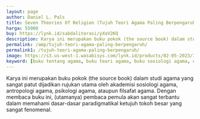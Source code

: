 ```yaml
---
layout: page
author: Daniel L. Pals
title: Seven Theories Of Religion (Tujuh Teori Agama Paling Berpengaruh)
harga: 55000
buy: https://lynk.id/sabdaliterasi/yXoV2KQ
description: Karya ini merupakan buku pokok (the source book) dalam studi agama yang sangat patut dijadikan rujukan utama oleh akademisi sosiologi agama.
permalink: /amp/tujuh-teori-agama-paling-berpengaruh/
permalink1: /tujuh-teori-agama-paling-berpengaruh/
image: https://s3.us-west-1.wasabisys.com/lynk.id/products/02-05-2023/1683038665766_8919357
keyword: [buku tentang agama, buku teori agama, buku sosiologi agama, ebook sosiologi agama]
---
```


<p>Karya ini merupakan buku pokok (the source book) dalam studi agama yang sangat patut dijadikan rujukan utama oleh akademisi sosiologi agama, antropologi agama, psikologi agama, ataupun filsafat agama. Dengan membaca buku ini, (utamanya) pembaca pemula akan sangat terbantu dalam memahami dasar-dasar paradigmatikal ketujuh tokoh besar yang sangat fenomenal.</p>
